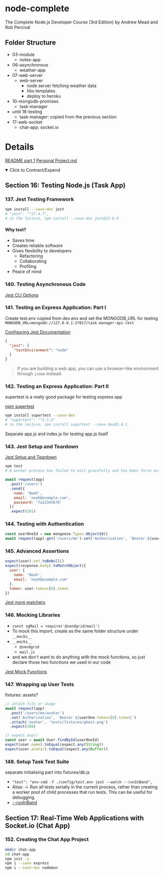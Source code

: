 # node-complete

The Complete Node.js Developer Course (3rd Edition) by Andrew Mead and Rob Percival

## Folder Structure

- 03-module
  - notes-app
- 06-asynchronous
  - weather-app
- 07-web-server
  - web-server
    - node server fetching weather data
    - hbs templates
    - deploy to heroku
- 10-mongodb-promises
  - task-manager
- until 16-testing
  - task-manager: copied from the previous section
- 17-web-socket
  - chat-app: socket.io

# Details

[README part 1](./README-1-10.md)
[Personal Project.md](./README-personal-prj.MD)

<details open> 
  <summary>Click to Contract/Expend</summary>

## Section 16: Testing Node.js (Task App)

### 137. Jest Testing Framework

```sh
npm install --save-dev jest
# "jest": "^27.4.7",
# in the lecture, npm install --save-dev jest@23.6.0
```

#### Why test?

- Saves time
- Creates reliable software
- Gives flexibility to developers
  - Refactoring
  - Collaborating
  - Profiling
- Peace of mind

### 140. Testing Asynchronous Code

[Jest CLI Options](https://jestjs.io/docs/cli)

### 141. Testing an Express Application: Part I

Create test.env copied from dev.env and set the MONGODB_URL for testing\
`MONGODB_URL=mongodb://127.0.0.1:27017/task-manager-api-test`

[Configuring Jest Documentation](https://jestjs.io/docs/configuration#testenvironment-string)

```json
{
  "jest": {
    "testEnvironment": "node"
  }
}
```

> If you are building a web app, you can use a browser-like environment through `jsdom` instead.

### 142. Testing an Express Application: Part II

supertest is a really good package for testing express app

[npm supertest](https://www.npmjs.com/package/supertest)

```sh
npm install supertest --save-dev
# "supertest": "^6.1.6"
# in the lecture, npm install supertest --save-dev@3.4.1
```

Separate app.js and index.js for testing app.js itself

### 143. Jest Setup and Teardown

[Jest Setup and Teardown](https://jestjs.io/docs/setup-teardown)

```sh
npm test
# A worker process has failed to exit gracefully and has been force exited. This is likely caused by tests leaking due to improper teardown. Try running with --detectOpenHandles to find leaks. Active timers can also cause this, ensure that .unref() was called on them.
```

```js
await request(app)
  .post('/users')
  .send({
    name: 'Noah',
    email: 'noah@example.com',
    password: 'fa12345678'
  })
  .expect(201)
```

### 144. Testing with Authentication

```js
const userOneId = new mongoose.Types.ObjectId()
await request(app).get('/users/me').set('Authorization', `Bearer ${userOne.tokens[0].token}`).send().expect(200)
```

### 145. Advanced Assertions

```js
expect(user).not.toBeNull()
expect(response.body).toMatchObject({
  user: {
    name: 'Noah',
    email: 'noah@example.com'
  },
  token: user.tokens[0].token
})
```

[Jest more matchers](https://jestjs.io/docs/expect#tomatchobjectobject)

### 146. Mocking Libraries

- `const sgMail = require('@sendgrid/mail')`
- To mock this import, create as the same folder structure under `__mocks__`
- `__mocks__`
  - `@sendgrid`
  - `mail.js`
- and we don't want to do anything with the mock functions, so just declare those two functions we used in our code

[Jest Mock Functions](https://jestjs.io/docs/mock-function-api)

### 147. Wrapping up User Tests

fixtures: assets?

```js
// attach file or image
await request(app)
  .post('/users/me/avatar')
  .set('Authorization', `Bearer ${userOne.tokens[0].token}`)
  .attach('avatar', 'tests/fixtures/ghost.png')
  .expect(200)

// expect.any()
const user = await User.findById(userOneId)
expect(user.name).toEqual(expect.any(String))
expect(user.avatar).toEqual(expect.any(Buffer))
```

### 148. Setup Task Test Suite

separate initialising part into fixtures/db.js

- `"test": "env-cmd -f ./config/test.env jest --watch --runInBand",`
- Alias: -i. Run all tests serially in the current process, rather than creating a worker pool of child processes that run tests. This can be useful for debugging.
- [--runInBand](https://jestjs.io/docs/cli#--runinband)

## Section 17: Real-Time Web Applications with Socket.io (Chat App)

### 152. Creating the Chat App Project

```sh
mkdir chat-app
cd chat-app
npm init -y
npm i --save express
npm i --save-dev nodemon
```

</details>
